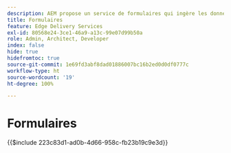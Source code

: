 ```yaml
---
description: AEM propose un service de formulaires qui ingère les données envoyées dans un document Microsoft Excel ou Google Sheet.
title: Formulaires
feature: Edge Delivery Services
exl-id: 80568e24-3ce1-46a9-a13c-99e07d99b50a
role: Admin, Architect, Developer
index: false
hide: true
hidefromtoc: true
source-git-commit: 1e69fd3abf8dad01886007bc16b2ed0d0df0777c
workflow-type: ht
source-wordcount: '19'
ht-degree: 100%

---
```


# Formulaires

{{$include 223c83d1-ad0b-4d66-958c-fb23b19c9e3d}}

